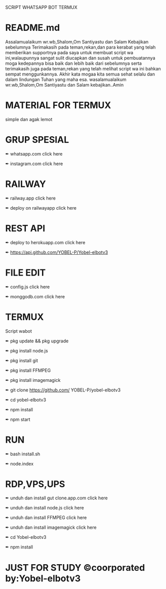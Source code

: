 SCRIPT WHATSAPP BOT TERMUX

# README.md

Assalamualaikum wr.wb,Shalom,Om Santiyastu dan Salam Kebajikan
sebelumnya Terimakasih pada teman,rekan,dan para
kerabat yang telah memberikan supportnya pada saya
untuk membuat script wa ini,walaupunnya sangat sulit
diucapkan dan susah untuk pembuatannya moga kedepannya bisa
baik dan lebih baik dari sebelumnya serta terimakasih juga pada
teman,rekan yang telah melihat script wa ini bahkan sempat
menggunkannya. Akhir kata mogaa kita semua sehat selalu dan dalam
lindungan Tuhan yang maha esa.
wasalamualaikum wr.wb,Shalom,Om Santiyastu dan Salam kebajikan..Amin

# MATERIAL FOR TERMUX
  simple dan agak lemot

# GRUP SPESIAL

  ✒ whatsapp.com
     click here

  ✒ instagram.com
     click here

# RAILWAY

  ✒ railway.app
     click here

  ✒ deploy on railwayapp
     click here

# REST API

  ✒ deploy to herokuapp.com
     click here

  ✒ https://api.github.com/YOBEL-P/Yobel-elbotv3

# FILE EDIT

  ✒ config.js
     click here

  ✒ monggodb.com
     click here

# TERMUX

  Script wabot

  ✒ pkg update && pkg upgrade

  ✒ pkg install node.js

  ✒ pkg install git

  ✒ pkg install FFMPEG

  ✒ pkg install imagemagick

  ✒ git clone https://github.com/
     YOBEL-P/yobel-elbotv3

  ✒ cd yobel-elbotv3

  ✒ npm install

  ✒ npm start

# RUN

  ✒ bash install.sh

  ✒ node.index

# RDP,VPS,UPS

  ✒ unduh dan install gut clone.app.com
     click here

  ✒ unduh dan install node.js
     click here

  ✒ unduh dan install FFMPEG
     click here

  ✒ unduh dan install imagemagick
     click here

  ✒ cd Yobel-elbotv3

  ✒ npm install

# JUST FOR STUDY ©coorporated by:Yobel-elbotv3
